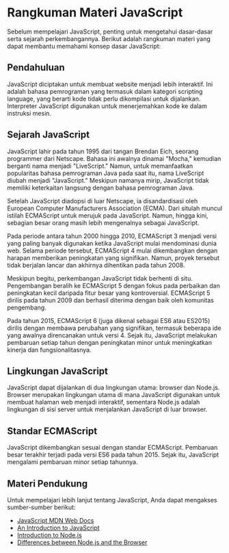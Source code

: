 # Rangkuman Materi JavaScript

Sebelum mempelajari JavaScript, penting untuk mengetahui dasar-dasar serta sejarah perkembangannya. Berikut adalah rangkuman materi yang dapat membantu memahami konsep dasar JavaScript:

## Pendahuluan
JavaScript diciptakan untuk membuat website menjadi lebih interaktif. Ini adalah bahasa pemrograman yang termasuk dalam kategori scripting language, yang berarti kode tidak perlu dikompilasi untuk dijalankan. Interpreter JavaScript digunakan untuk menerjemahkan kode ke dalam instruksi mesin.

## Sejarah JavaScript

JavaScript lahir pada tahun 1995 dari tangan Brendan Eich, seorang programmer dari Netscape. Bahasa ini awalnya dinamai "Mocha," kemudian berganti nama menjadi "LiveScript." Namun, untuk memanfaatkan popularitas bahasa pemrograman Java pada saat itu, nama LiveScript diubah menjadi "JavaScript." Meskipun namanya mirip, JavaScript tidak memiliki keterkaitan langsung dengan bahasa pemrograman Java.

Setelah JavaScript diadopsi di luar Netscape, ia disandardisasi oleh European Computer Manufacturers Association (ECMA). Dari situlah muncul istilah ECMAScript untuk merujuk pada JavaScript. Namun, hingga kini, sebagian besar orang masih lebih mengenalnya sebagai JavaScript.

Pada periode antara tahun 2000 hingga 2010, ECMAScript 3 menjadi versi yang paling banyak digunakan ketika JavaScript mulai mendominasi dunia web. Selama periode tersebut, ECMAScript 4 mulai dikembangkan dengan harapan memberikan peningkatan yang signifikan. Namun, proyek tersebut tidak berjalan lancar dan akhirnya dihentikan pada tahun 2008.

Meskipun begitu, perkembangan JavaScript tidak berhenti di situ. Pengembangan beralih ke ECMAScript 5 dengan fokus pada perbaikan dan peningkatan kecil daripada fitur besar yang kontroversial. ECMAScript 5 dirilis pada tahun 2009 dan berhasil diterima dengan baik oleh komunitas pengembang.

Pada tahun 2015, ECMAScript 6 (juga dikenal sebagai ES6 atau ES2015) dirilis dengan membawa perubahan yang signifikan, termasuk beberapa ide yang awalnya direncanakan untuk versi 4. Sejak itu, JavaScript melakukan pembaruan setiap tahun dengan peningkatan minor untuk meningkatkan kinerja dan fungsionalitasnya.

## Lingkungan JavaScript
JavaScript dapat dijalankan di dua lingkungan utama: browser dan Node.js. Browser merupakan lingkungan utama di mana JavaScript digunakan untuk membuat halaman web menjadi interaktif, sementara Node.js adalah lingkungan di sisi server untuk menjalankan JavaScript di luar browser.

## Standar ECMAScript
JavaScript dikembangkan sesuai dengan standar ECMAScript. Pembaruan besar terakhir terjadi pada versi ES6 pada tahun 2015. Sejak itu, JavaScript mengalami pembaruan minor setiap tahunnya.

## Materi Pendukung
Untuk mempelajari lebih lanjut tentang JavaScript, Anda dapat mengakses sumber-sumber berikut:

- [JavaScript MDN Web Docs](https://developer.mozilla.org/en-US/docs/Web/JavaScript)
- [An Introduction to JavaScript](https://www.w3schools.com/js/js_intro.asp)
- [Introduction to Node.js](https://nodejs.dev/learn)
- [Differences between Node.js and the Browser](https://nodejs.org/en/docs/guides/event-loop-timers-and-nexttick/#check)